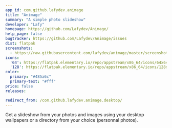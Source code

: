 ```yaml
---
app_id: com.github.lafydev.animage
title: "Animage"
summary: "A simple photo slideshow"
developer: "Lafy"
homepage: https://github.com/Lafydev/Animage/
help_page: false
bugtracker: https://github.com/Lafydev/Animage/issues
dist: flatpak
screenshots:
  - https://raw.githubusercontent.com/lafydev/animage/master/screenshot.png
icons:
  '64': https://flatpak.elementary.io/repo/appstream/x86_64/icons/64x64/com.github.lafydev.animage.png
  '128': https://flatpak.elementary.io/repo/appstream/x86_64/icons/128x128/com.github.lafydev.animage.png
color:
  primary: "#485a6c"
  primary-text: "#fff"
price: false
releases:

redirect_from: /com.github.lafydev.animage.desktop/
---
```


<p>Get a slideshow from your photos and images using your desktop wallpapers or a directory from your choice (personnal photos).</p>